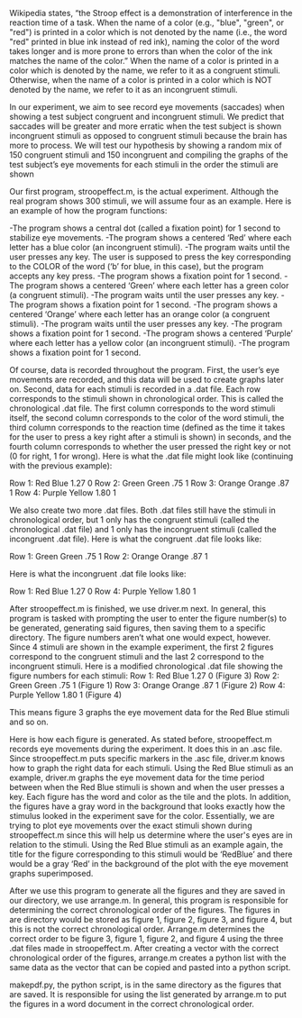 Wikipedia states, “the Stroop effect is a demonstration of interference in the reaction time of a task. When the name of a color (e.g., "blue", "green", or "red") is printed in a color which is not denoted by the name (i.e., the word "red" printed in blue ink instead of red ink), naming the color of the word takes longer and is more prone to errors than when the color of the ink matches the name of the color.” When the name of a color is printed in a color which is denoted by the name, we refer to it as a congruent stimuli. Otherwise, when the name of a color is printed in a color which is NOT denoted by the name, we refer to it as an incongruent stimuli.

In our experiment, we aim to see record eye movements (saccades) when showing a test subject congruent and incongruent stimuli. We predict that saccades will be greater and more erratic when the test subject is shown incongruent stimuli as opposed to congruent stimuli because the brain has more to process. We will test our hypothesis by showing a random mix of 150 congruent stimuli and 150 incongruent and compiling the graphs of the test subject’s eye movements for each stimuli in the order the stimuli are shown 

Our first program, stroopeffect.m, is the actual experiment. Although the real program shows 300 stimuli, we will assume four as an example. Here is an example of how the program functions:

-The program shows a central dot (called a fixation point) for 1 second to stabilize eye movements.
-The program shows a centered ‘Red’ where each letter has a blue color (an incongruent stimuli).
-The program waits until the user presses any key. The user is supposed to press the key corresponding to the COLOR of the word (‘b’ for blue, in this case), but the program accepts any key press.
-The program shows a fixation point for 1 second.
-The program shows a centered ‘Green’ where each letter has a green color (a congruent stimuli).
-The program waits until the user presses any key.
-The program shows a fixation point for 1 second.
-The program shows a centered ‘Orange’ where each letter has an orange color (a congruent stimuli).
-The program waits until the user presses any key.
-The program shows a fixation point for 1 second.
-The program shows a centered ‘Purple’ where each letter has a yellow color (an incongruent stimuli).
-The program shows a fixation point for 1 second.


Of course, data is recorded throughout the program. First, the user’s eye movements are recorded, and this data will be used to create graphs later on. Second, data for each stimuli is recorded in a .dat file. Each row corresponds to the stimuli shown in chronological order. This is called the chronological .dat file. The first column corresponds to the word stimuli itself, the second column corresponds to the color of the word stimuli, the third column corresponds to the reaction time (defined as the time it takes for the user to press a key right after a stimuli is shown) in seconds, and the fourth column corresponds to whether the user pressed the right key or not (0 for right, 1 for wrong).
Here is what the .dat file might look like (continuing with the previous example):  

Row 1:  Red  Blue  1.27  0
Row 2:  Green  Green  .75  1
Row 3:  Orange  Orange .87  1
Row 4:  Purple  Yellow  1.80  1

We also create two more .dat files. Both .dat files still have the stimuli in chronological order, but 1 only has the congruent stimuli (called the chronological .dat file) and 1 only has the incongruent stimuli (called the incongruent .dat file). Here is what the congruent .dat file looks like:

Row 1:  Green  Green  .75  1
Row 2:  Orange  Orange  .87  1

Here is what the incongruent .dat file looks like:

Row 1:  Red  Blue  1.27  0
Row 4:  Purple  Yellow  1.80  1

After stroopeffect.m is finished, we use driver.m next. In general, this program is tasked with prompting the user to enter the figure number(s) to be generated, generating said figures, then saving them to a specific directory. The figure numbers aren’t what one would expect, however. Since 4 stimuli are shown in the example experiment, the first 2 figures correspond to the congruent stimuli and the last 2 correspond to the incongruent stimuli. Here is a modified chronological .dat file showing the figure numbers for each stimuli:
Row 1:  Red  Blue  1.27  0  (Figure 3)
Row 2:  Green  Green  .75  1  (Figure 1)
Row 3:  Orange  Orange .87  1  (Figure 2)
Row 4:  Purple  Yellow  1.80  1  (Figure 4)

This means figure 3 graphs the eye movement data for the Red Blue stimuli and so on.

Here is how each figure is generated. As stated before, stroopeffect.m records eye movements during the experiment. It does this in an .asc file. Since stroopeffect.m puts specific markers in the .asc file, driver.m knows how to graph the right data for each stimuli. Using the Red Blue stimuli as an example, driver.m graphs the eye movement data for the time period between when the Red Blue stimuli is shown and when the user presses a key. Each figure has the word and color as the tile and the plots. In addition, the figures have a gray word in the background that looks exactly how the stimulus looked in the experiment save for the color. Essentially, we are trying to plot eye movements over the exact stimuli shown during stroopeffect.m since this will help us determine where the user's eyes are in relation to the stimuli. Using the Red Blue stimuli as an example again, the title for the figure corresponding to this stimuli would be ‘RedBlue’ and there would be a gray ‘Red’ in the background of the plot with the eye movement graphs superimposed. 

After we use this program to generate all the figures and they are saved in our directory, we use arrange.m. In general, this program is responsible for determining the correct chronological order of the figures. The figures in are directory would be stored as figure 1, figure 2, figure 3, and figure 4, but this is not the correct chronological order. Arrange.m determines the correct order to be figure 3, figure 1, figure 2, and figure 4 using the three .dat files made in stroopeffect.m. After creating a vector with the correct chronological order of the figures, arrange.m creates a python list with the same data as the vector that can be copied and pasted into a python script.

makepdf.py, the python script, is in the same directory as the figures that are saved. It is responsible for using the list generated by arrange.m to put the figures in a word document in the correct chronological order. 
